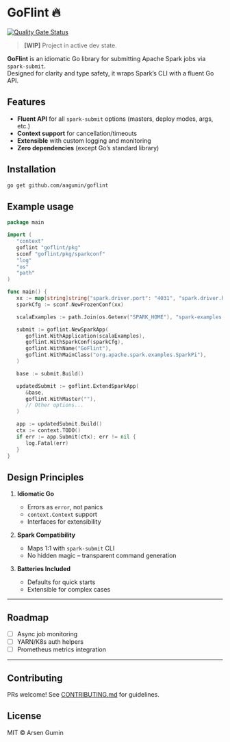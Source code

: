 # GoFlint 🔥

[![Quality Gate Status](https://sonarcloud.io/api/project_badges/measure?project=aagumin_goflint&metric=alert_status)](https://sonarcloud.io/summary/new_code?id=aagumin_goflint)

> **[WIP]** Project in active dev state.

**GoFlint** is an idiomatic Go library for submitting Apache Spark jobs via `spark-submit`.  
Designed for clarity and type safety, it wraps Spark’s CLI with a fluent Go API.


## Features

- **Fluent API** for all `spark-submit` options (masters, deploy modes, args, etc.)
- **Context support** for cancellation/timeouts
- **Extensible** with custom logging and monitoring
- **Zero dependencies** (except Go’s standard library)

## Installation

```bash
go get github.com/aagumin/goflint
```

## Example usage

```go
package main

import (
   "context"
   goflint "goflint/pkg"
   sconf "goflint/pkg/sparkconf"
   "log"
   "os"
   "path"
)

func main() {
   xx := map[string]string{"spark.driver.port": "4031", "spark.driver.host": "localhost"}
   sparkCfg := sconf.NewFrozenConf(xx)

   scalaExamples := path.Join(os.Getenv("SPARK_HOME"), "spark-examples.jar")

   submit := goflint.NewSparkApp(
      goflint.WithApplication(scalaExamples),
      goflint.WithSparkConf(sparkCfg),
      goflint.WithName("GoFlint"),
      goflint.WithMainClass("org.apache.spark.examples.SparkPi"),
   )

   base := submit.Build()

   updatedSubmit := goflint.ExtendSparkApp(
      &base,
      goflint.WithMaster(""),
      // Other options...
   )

   app := updatedSubmit.Build()
   ctx := context.TODO()
   if err := app.Submit(ctx); err != nil {
      log.Fatal(err)
   }
}
```

## Design Principles

1. **Idiomatic Go**
    - Errors as `error`, not panics
    - `context.Context` support
    - Interfaces for extensibility

2. **Spark Compatibility**
    - Maps 1:1 with `spark-submit` CLI
    - No hidden magic – transparent command generation

3. **Batteries Included**
    - Defaults for quick starts
    - Extensible for complex cases

---

## Roadmap

- [ ] Async job monitoring
- [ ] YARN/K8s auth helpers
- [ ] Prometheus metrics integration

---

## Contributing

PRs welcome! See [CONTRIBUTING.md](CONTRIBUTING.md) for guidelines.

## License

MIT © Arsen Gumin
